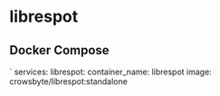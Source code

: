 # librespot

## Docker Compose
` services:
    librespot:
        container_name: librespot
        image: crowsbyte/librespot:standalone